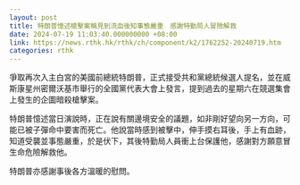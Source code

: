 ```yaml
---
layout: post
title: 特朗普憶述槍擊案稱見到流血後知事態嚴重　感謝特勤局人冒險解救
date: 2024-07-19 11:03:40.000000000 +08:00
link: https://news.rthk.hk/rthk/ch/component/k2/1762252-20240719.htm
categories: rthk
---
```


爭取再次入主白宮的美國前總統特朗普，正式接受共和黨總統候選人提名，並在威斯康星州密爾沃基市舉行的全國黨代表大會上發言，提到過去的星期六在競選集會上發生的企圖暗殺槍擊案。

特朗普憶述當日演說時，正在說有關邊境安全的議題，如非剛好望向另一方向，可能已被子彈命中要害而死亡。他說當時感到被擊中，伸手摸右耳後，手上有血跡，知道受襲並事態嚴重，於是伏下，其後特勤局人員衝上台保護他，感謝對方願意冒生命危險解救他。

特朗普亦感謝事後各方溫暖的慰問。
